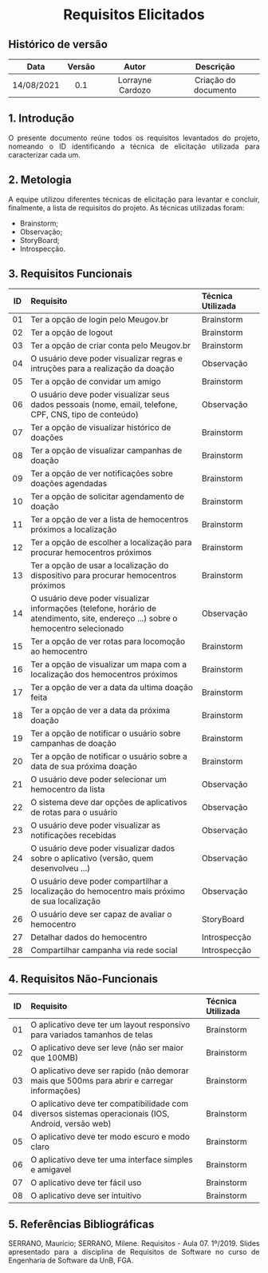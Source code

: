 # <center> Requisitos Elicitados </center>

## Histórico de versão
| Data | Versão | Autor | Descrição |
| :-: | :-: | :-: | :-: |
| 14/08/2021 | 0.1 | Lorrayne Cardozo | Criação do documento |
<div align="justify">

## 1. Introdução
O presente documento reúne todos os requisitos levantados do projeto, nomeando o ID identificando a técnica de elicitação utilizada para caracterizar cada um.

## 2. Metologia
A equipe utilizou diferentes técnicas de elicitação para levantar e concluir, finalmente, a lista de requisitos do projeto. As técnicas utilizadas foram:
* Brainstorm;
* Observação;
* StoryBoard;
* Introspecção.


## 3. Requisitos Funcionais
| ID | Requisito | Técnica Utilizada |
| :-: | :- | :- |
| 01 | Ter a opção de login pelo Meugov.br | Brainstorm |
| 02 | Ter a opção de logout | Brainstorm |
| 03 | Ter a opção de criar conta pelo Meugov.br | Brainstorm |
| 04 | O usuário deve poder visualizar regras e intruções para a realização da doação | Observação |
| 05 | Ter a opção de convidar um amigo | Brainstorm |
| 06 | O usuário deve poder visualizar seus dados pessoais (nome, email, telefone, CPF, CNS, tipo de conteúdo) | Observação |
| 07 | Ter a opção de visualizar histórico de doações | Brainstorm |
| 08 | Ter a opção de visualizar campanhas de doação | Brainstorm |
| 09 | Ter a opção de ver notificações sobre doações agendadas | Brainstorm |
| 10 | Ter a opção de solicitar agendamento de doação | Brainstorm |
| 11 | Ter a opção de ver a lista de hemocentros próximos a localização | Brainstorm |
| 12 | Ter a opção de escolher a localização para procurar hemocentros próximos | Brainstorm |
| 13 | Ter a opção de usar a localização do dispositivo para procurar hemocentros próximos | Brainstorm |
| 14 | O usuário deve poder visualizar informações (telefone, horário de atendimento, site, endereço ...) sobre o hemocentro selecionado | Observação |
| 15 | Ter a opção de ver rotas para locomoção ao hemocentro | Brainstorm |
| 16 | Ter a opção de visualizar um mapa com a localização dos hemocentros próximos | Brainstorm |
| 17 | Ter a opção de ver a data da ultima doação feita | Brainstorm |
| 18 | Ter a opção de ver a data da próxima doação | Brainstorm |
| 19 | Ter a opção de notificar o usuário sobre campanhas de doação | Brainstorm |
| 20 | Ter a opção de notificar o usuário sobre a data de sua próxima doação | Brainstorm |
| 21 | O usuário deve poder selecionar um hemocentro da lista | Observação |
| 22 | O sistema deve dar opções de aplicativos de rotas para o usuário | Observação |
| 23 | 	O usuário deve poder visualizar as notificações recebidas | Observação |
| 24 | O usuário deve poder visualizar dados sobre o aplicativo (versão, quem desenvolveu ...) | Observação |
| 25 | O usuário deve poder compartilhar a localização do hemocentro mais próximo de sua localização | Observação |
| 26 | O usuário deve ser capaz de avaliar o hemocentro | StoryBoard |
| 27 | Detalhar dados do hemocentro | Introspecção |
| 28 | Compartilhar campanha via rede social | Introspecção |


## 4. Requisitos Não-Funcionais
| ID | Requisito | Técnica Utilizada |
| :-: | :- | :- |
| 01 | O aplicativo deve ter um layout responsivo para variados tamanhos de telas | Brainstorm |
| 02 | O aplicativo deve ser leve (não ser maior que 100MB) | Brainstorm |
| 03 | O aplicativo deve ser rapido (não demorar mais que 500ms para abrir e carregar informações) | Brainstorm |
| 04 | 	O aplicativo deve ter compatibilidade com diversos sistemas operacionais (IOS, Android, versão web) | Brainstorm |
| 05 | O aplicativo deve ter modo escuro e modo claro | Brainstorm |
| 06 | O aplicativo deve ter uma interface simples e amigavel | Brainstorm |
| 07 | O aplicativo deve ter fácil uso | Brainstorm |
| 08 | O aplicativo deve ser intuitivo | Brainstorm |

## 5. Referências Bibliográficas
SERRANO, Maurício; SERRANO, Milene. Requisitos - Aula 07. 1º/2019. Slides apresentado para a disciplina de Requisitos de Software no curso de Engenharia de Software da UnB, FGA.